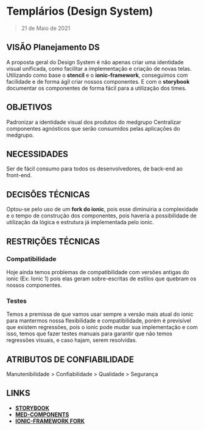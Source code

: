 # Templários (Design System)

> 21 de Maio de 2021

## VISÃO Planejamento DS

A proposta geral do Design System é não apenas criar uma identidade visual unificada, como facilitar a implementação e criação de novas telas. Utilizando como base o **stencil** e o **ionic-framework**, conseguimos com facilidade e de forma ágil criar nossos componentes. E com o **storybook** documentar os componentes de forma fácil para a utilização dos times.

## OBJETIVOS
Padronizar a identidade visual dos produtos do medgrupo
Centralizar componentes agnósticos que serão consumidos pelas aplicações do medgrupo.

## NECESSIDADES 
Ser de fácil consumo para todos os desenvolvedores, de back-end ao front-end.

## DECISÕES TÉCNICAS

Optou-se pelo uso de um **fork do ionic**, pois esse diminuiria a complexidade e o tempo de construção dos componentes, pois haveria a possibilidade de utilização da lógica e estrutura  já implementada pelo ionic.

## RESTRIÇÕES TÉCNICAS

### Compatibilidade 
Hoje ainda temos problemas de compatibilidade com versões antigas do ionic (Ex: Ionic 1) pois elas geram sobre-escritas de estilos que quebram os nossos componentes. 

### Testes
Temos a premissa de que vamos usar sempre a versão mais atual do ionic para mantermos nossa flexibilidade e compatibilidade, porém é previsível que existem regressões, pois o ionic pode mudar sua implementação e com isso, temos que fazer testes manuais para garantir que não temos regressões visuais, e caso hajam, serem resolvidas.

## ATRIBUTOS DE CONFIABILIDADE
Manutenibilidade > Confiabilidade > Qualidade > Segurança

## LINKS

- **[STORYBOOK](http://desenv.ordomederi.com/templarios/?path=/story/general-welcome--page)** 
- **[MED-COMPONENTS](https://github.com/MEDGRUPOGIT/med-components)**
- **[IONIC-FRAMEWORK FORK](https://github.com/MEDGRUPOGIT/ionic-framework)**
